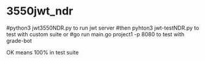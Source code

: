 # 3550jwt_ndr
#python3 jwt3550NDR.py to run jwt server
#then pyhton3 jwt-testNDR.py to test with custom suite or
#go run main.go project1 -p 8080 to test with grade-bot

OK means 100% in test suite
